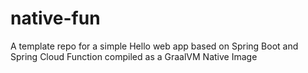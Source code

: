 # native-fun
A template repo for a simple Hello web app based on Spring Boot and Spring Cloud Function compiled as a GraalVM Native Image
